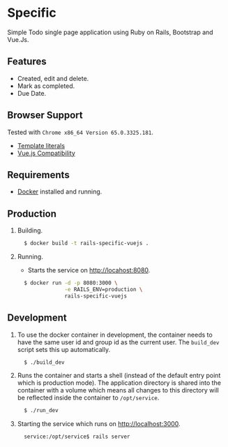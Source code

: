 # Specific

Simple Todo single page application using Ruby on Rails, Bootstrap and Vue.Js.

## Features

* Created, edit and delete.
* Mark as completed.
* Due Date.

## Browser Support

Tested with ``Chrome x86_64 Version 65.0.3325.181``.

* [Template literals](https://caniuse.com/#search=Template%20literals)
* [Vue.js Compatibility](https://vuejs.org/v2/guide/installation.html#Compatibility-Note)

## Requirements

* [Docker](https://www.docker.com/) installed and running.

## Production

1. Building.

      ```bash
        $ docker build -t rails-specific-vuejs .
      ```

1. Running.

      * Starts the service on [http://locahost:8080](http://locahost:8080).

      ```bash
        $ docker run -d -p 8080:3000 \
                     -e RAILS_ENV=production \
                     rails-specific-vuejs
      ```

## Development

1. To use the docker container in development, the container needs to have the same user id and group id as the current user. The ``build_dev`` script sets this up automatically.

      ```bash
        $ ./build_dev
      ```

1. Runs the container and starts a shell (instead of the default entry point which is production mode). The application directory is shared into the container with a volume which means all changes to this directory will be reflected inside the container to ``/opt/service``.

      ```bash
        $ ./run_dev
      ```

1. Starting the service which runs on [http://localhost:3000](http://localhost:3000).

      ```bash
        service:/opt/service$ rails server
      ```
